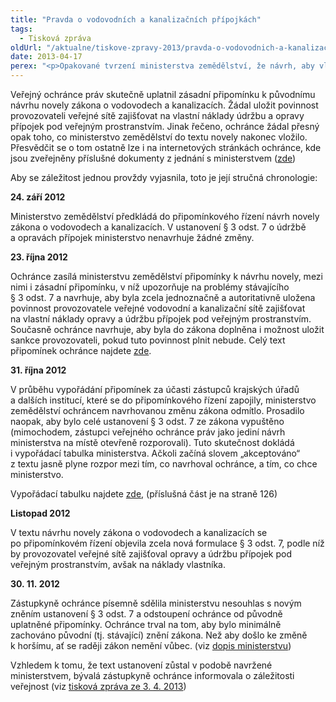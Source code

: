 ```yaml
---
title: "Pravda o vodovodních a kanalizačních přípojkách"
tags:
  - Tisková zpráva
oldUrl: "/aktualne/tiskove-zpravy-2013/pravda-o-vodovodnich-a-kanalizacnich-pripojkach"
date: 2013-04-17
perex: "<p>Opakované tvrzení ministerstva zemědělství, že návrh, aby vlastníci platili opravy a údržbu přípojek pod veřejným prostranstvím, vzešel od ombudsmana, si lze vysvětlit snad jen vírou ministerstva, že opakováním se i nesmysl stane pravdou.</p>"
---
```


<!-- imported from the old website -->

<p>Veřejný ochránce práv skutečně uplatnil zásadní připomínku k původnímu návrhu novely zákona o vodovodech a kanalizacích. Žádal uložit povinnost provozovateli veřejné sítě zajišťovat na vlastní náklady údržbu a opravy přípojek pod veřejným prostranstvím. Jinak řečeno, ochránce žádal přesný opak toho, co ministerstvo zemědělství do textu novely nakonec vložilo. Přesvědčit se o tom ostatně lze i na internetových stránkách ochránce, kde jsou zveřejněny příslušné dokumenty z jednání s ministerstvem (<a href="https://www.ochrance.cz/zvlastni-opravneni/pripominky-k-zakonum/">zde</a>) </p><p>Aby se záležitost jednou provždy vyjasnila, toto je její stručná chronologie:</p><p><strong>24. září 2012</strong></p><p>Ministerstvo zemědělství předkládá do připomínkového řízení návrh novely zákona o vodovodech a kanalizacích. V ustanovení § 3 odst. 7 o údržbě a opravách přípojek ministerstvo nenavrhuje žádné změny.</p><p><strong>23. října 2012</strong></p><p>Ochránce zasílá ministerstvu zemědělství připomínky k návrhu novely, mezi nimi i zásadní připomínku, v níž upozorňuje na problémy stávajícího § 3 odst. 7 a navrhuje, aby byla zcela jednoznačně a autoritativně uložena povinnost provozovatele veřejné vodovodní a kanalizační sítě zajišťovat na vlastní náklady opravy a údržbu přípojek pod veřejným prostranstvím. Současně ochránce navrhuje, aby byla do zákona doplněna i možnost uložit sankce provozovateli, pokud tuto povinnost plnit nebude. Celý text připomínek ochránce najdete <a href="http://www.ochrance.cz/uploads-import/Zvlastni_opravneni/Pripominky/PDCJ2476-2012_MZE_o_vodovodech-a-kanalizacich.pdf" target="_blank">zde</a>.</p><p><strong>31. října 2<img src="typo3/clear.gif" class="t3-TCEforms-reqImg" name="req_tt_news_NEW516e5d9ac6286_bodytext" alt="" />012</strong></p><p>V průběhu vypořádání připomínek za účasti zástupců krajských úřadů a dalších institucí, které se do připomínkového řízení zapojily, ministerstvo zemědělství ochráncem navrhovanou změnu zákona odmítlo. Prosadilo naopak, aby bylo celé ustanovení § 3 odst. 7 ze zákona vypuštěno (mimochodem, zástupci veřejného ochránce práv jako jediní návrh ministerstva na místě otevřeně rozporovali). Tuto skutečnost dokládá i vypořádací tabulka ministerstva. Ačkoli začíná slovem „akceptováno“ z textu jasně plyne rozpor mezi tím, co navrhoval ochránce, a tím, co chce ministerstvo. </p><p>Vypořádací tabulku najdete <a href="http://www.ochrance.cz/uploads-import/Zvlastni_opravneni/Pripominky/vyporadani_pripominek_MZe.pdf" target="_blank">zde</a>, (příslušná část je na straně 126)</p><p><strong>Listopad 2012</strong></p><p>V textu návrhu novely zákona o vodovodech a kanalizacích se po připomínkovém řízení objevila zcela nová formulace § 3 odst. 7, podle níž by provozovatel veřejné sítě zajišťoval opravy a údržbu přípojek pod veřejným prostranstvím, avšak na náklady vlastníka.</p><p><strong>30. 11. 2012</strong></p><p>Zástupkyně ochránce písemně sdělila ministerstvu nesouhlas s novým zněním ustanovení § 3 odst. 7 a odstoupení ochránce od původně uplatněné připomínky. Ochránce trval na tom, aby bylo minimálně zachováno původní (tj. stávající) znění zákona. Než aby došlo ke změně k horšímu, ať se raději zákon nemění vůbec. (viz <a href="http://www.ochrance.cz/uploads-import/Zvlastni_opravneni/Pripominky/MZE_rozpor.pdf" target="_blank">dopis ministerstvu</a>)</p><p>Vzhledem k tomu, že text ustanovení zůstal v podobě navržené ministerstvem, bývalá zástupkyně ochránce informovala o záležitosti veřejnost (viz <a href="http://www.ochrance.cz/tiskove-zpravy/tiskove-zpravy-2013/lidem-hrozi-dalsi-vydaje-za-vodovodni-pripojky/" target="_blank">tisková zpráva ze 3. 4. 2013</a>)</p>
